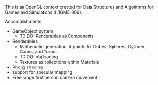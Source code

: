 This is an OpenGL context created for Data Structures and Algorithms for Games and Simulations II (IGME-309).

Accomplishments:
* GameObject system
    * TO DO: Renderables as Components
* Renderables
    * Mathematic generation of points for Cubes, Spheres, Cylinder, Cones, and Torus'.
    * TO DO: obj loading
    * Textures as collections within Materials
* Phong shading
* support for specular mapping
* Free range first person camera movement